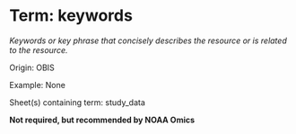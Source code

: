 # Term: keywords

*Keywords or key phrase that concisely describes the resource or is related to the resource.*

Origin: OBIS

Example: None

Sheet(s) containing term: study_data

**Not required, but recommended by NOAA Omics**
